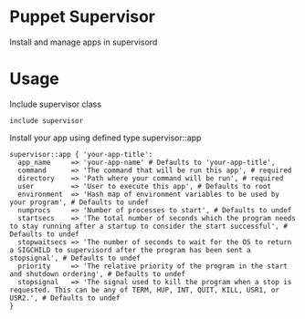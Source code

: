 Puppet Supervisor
=================

Install and manage apps in supervisord


Usage
=================

Include supervisor class
```puppet
include supervisor
```

Install your app using defined type supervisor::app

```puppet
supervisor::app { 'your-app-title':
  app_name     => 'your-app-name' # Defaults to 'your-app-title',
  command      => 'The command that will be run this app', # required
  directory    => 'Path where your command will be run', # required
  user         => 'User to execute this app', # Defaults to root
  environment  => 'Hash map of environment variables to be used by your program', # Defaults to undef
  numprocs     => 'Number of processes to start', # Defaults to undef
  startsecs    => 'The total number of seconds which the program needs to stay running after a startup to consider the start successful', # Defaults to undef
  stopwaitsecs => 'The number of seconds to wait for the OS to return a SIGCHILD to supervisord after the program has been sent a stopsignal', # Defaults to undef
  priority     => 'The relative priority of the program in the start and shutdown ordering', # Defaults to undef
  stopsignal   => 'The signal used to kill the program when a stop is requested. This can be any of TERM, HUP, INT, QUIT, KILL, USR1, or USR2.', # Defaults to undef
}
```
